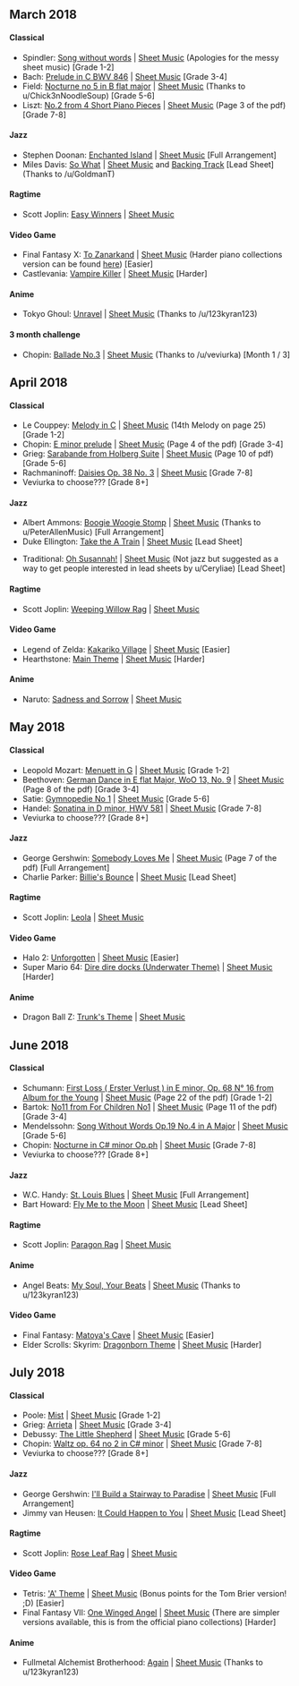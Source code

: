 ## March 2018
#### Classical
* Spindler: [Song without words](https://www.youtube.com/watch?v=qjXgxgJ48jU) | [Sheet Music](https://steemitimages.com/DQmTmDLZ1rYFtZkdcsXT9VVnxdu48L5Kg7HqmFUCSutw75k/IMG_5572.JPG) (Apologies for the messy sheet music) [Grade 1-2]
* Bach: [Prelude in C BWV 846](https://www.youtube.com/watch?v=PXMVkQ70I88) | [Sheet Music](https://www3.northern.edu/wieland/scores/Bach/WTC1PreludeC2.pdf) [Grade 3-4]
* Field: [Nocturne no 5 in B flat major](https://www.youtube.com/watch?v=P_S-PN6oDlU) | [Sheet Music](http://ks.petruccimusiclibrary.org/files/imglnks/usimg/c/cd/IMSLP115004-PMLP24011-field_nocturne_no5_sibley.1802.2379.pdf) (Thanks to u/Chick3nNoodleSoup) [Grade 5-6]
* Liszt: [No.2 from 4 Short Piano Pieces](https://www.youtube.com/watch?v=6Sq16iIhJkA) | [Sheet Music](http://hz.imslp.info/files/imglnks/usimg/f/f0/IMSLP31787-PMLP72283-Liszt_Musikalische_Werke_2_Band_10_Vier_kleine_Klavierstuecke.pdf) (Page 3 of the pdf) [Grade 7-8]

#### Jazz
- Stephen Doonan: [Enchanted Island](https://www.youtube.com/watch?v=0-BkV4xl6Vs) | [Sheet Music](http://www.mutopiaproject.org/ftp/DoonanSC/enchanted-island/enchanted-island-a4.pdf) [Full Arrangement]
- Miles Davis: [So What](https://www.youtube.com/watch?v=o9zQfgcwV1k) | [Sheet Music](https://drive.google.com/open?id=1s4CM15jyIOUz0X2BsdYvPzW7lAB6VeJk) and [Backing Track](https://drive.google.com/open?id=1h0UGF0y5B6ZdWqvE7fDGpHbORVEnWw21) [Lead Sheet] (Thanks to /u/GoldmanT)

#### Ragtime
- Scott Joplin: [Easy Winners](https://www.youtube.com/watch?v=NdCBT_VHnUk) | [Sheet Music](http://www.mutopiaproject.org/ftp/JoplinS/winners/winners-let.pdf)

#### Video Game
- Final Fantasy X: [To Zanarkand](https://www.youtube.com/watch?v=xLU2xQ4nkk4) | [Sheet Music](http://ffmusic.ffshrine.org/ff10sheet/1-02%20to%20zanarkand.zip) (Harder piano collections version can be found [here](http://ffmusic.ffshrine.org/ff10sheet/01%20-%20to%20zanarkand.zip)) [Easier]
- Castlevania: [Vampire Killer](https://www.youtube.com/watch?v=DOBh_VrAGi0) | [Sheet Music](http://www.ninsheetmusic.org/download/pdf/2200) [Harder]

#### Anime
- Tokyo Ghoul: [Unravel](https://www.youtube.com/watch?v=Q0v3ajXh5S0) | [Sheet Music](http://www.mediafire.com/file/40vumm779etq97j/Unravel+-+Tokyo+Ghoul.pdf) (Thanks to /u/123kyran123)

#### 3 month challenge
- Chopin: [Ballade No.3](https://www.youtube.com/watch?v=BkPLDoZXlHQ) | [Sheet Music](http://petrucci.mus.auth.gr/imglnks/usimg/7/7f/IMSLP113141-PMLP01648-FChopin_Ballade_No.3,_Op.47_BHBand1.pdf) (Thanks to /u/veviurka) [Month 1 / 3]

## April 2018
#### Classical

* Le Couppey: [Melody in C](https://www.youtube.com/watch?v=IARVP5de20M) | [Sheet Music](http://hz.imslp.info/files/imglnks/usimg/5/5d/IMSLP289191-PMLP469584-FLeCouppey_ABC_del_piano_Spanish.pdf) (14th Melody on page 25) [Grade 1-2]
* Chopin: [E minor prelude](https://www.youtube.com/watch?v=ef-4Bv5Ng0w) | [Sheet Music](http://ks.petruccimusiclibrary.org/files/imglnks/usimg/3/35/IMSLP84753-PMLP02344-Chopin_Klindworth_Band_2_Bote_12262_Op_28_filter.pdf) (Page 4 of the pdf) [Grade 3-4]
* Grieg: [Sarabande from Holberg Suite](https://www.youtube.com/watch?v=FWr8A1alkLo) | [Sheet Music](http://ks.petruccimusiclibrary.org/files/imglnks/usimg/8/85/IMSLP231653-SIBLEY1802.19996.1688-39087012347250op._40.pdf) (Page 10 of pdf) [Grade 5-6]
* Rachmaninoff: [Daisies Op. 38 No. 3](https://www.youtube.com/watch?v=4cY5BMGe9YE) | [Sheet Music](http://hz.imslp.info/files/imglnks/usimg/f/f4/IMSLP20486-PMLP47629-rah-daisies.pdf) [Grade 7-8]
* Veviurka to choose??? [Grade 8+]

#### Jazz
* Albert Ammons: [Boogie Woogie Stomp](https://www.youtube.com/watch?v=MsWjgnV3OsE) | [Sheet Music](http://sheets-piano.ru/wp-content/uploads/2015/09/A_Ammons_5_Boogie_Woogie.pdf) (Thanks to u/PeterAllenMusic) [Full Arrangement]
* Duke Ellington: [Take the A Train](https://www.youtube.com/watch?v=KV8Hj_E8LJc) | [Sheet Music](https://www.swiss-jazz.ch/standards-jazz/TakeThTrain.pdf) [Lead Sheet]
- Traditional: [Oh Susannah!](https://youtu.be/je0G_Gn3xac?t=2m1s) | [Sheet Music](https://drive.google.com/file/d/1Dlc8jHPikjvoN0nz4Vs6nw_g8wht2nvF/view?usp=sharing) (Not jazz but suggested as a way to get people interested in lead sheets by u/Ceryliae) [Lead Sheet]

#### Ragtime
* Scott Joplin: [Weeping Willow Rag](https://www.youtube.com/watch?v=hrhgvBd5puo) | [Sheet Music](http://www.ragtimepiano.ca/images/weeping.pdf)

#### Video Game
* Legend of Zelda: [Kakariko Village](https://www.youtube.com/watch?v=agR5aaQL2PY) | [Sheet Music](http://www.ninsheetmusic.org/download/pdf/1444) [Easier]
* Hearthstone: [Main Theme](https://www.youtube.com/watch?v=My3oF_G9X4w) | [Sheet Music](https://www.dropbox.com/s/mwtn8pdnyl7ti09/Hearthstone%20-%20Main%20Theme.pdf?dl=0) [Harder]

#### Anime
* Naruto: [Sadness and Sorrow](https://www.youtube.com/watch?v=UTo7E0evQWw) | [Sheet Music](https://www.mediafire.com/file/l4f24ketm6ej2iu/NARUTO_Sadness_and_Sorrow_Piano_Sheets_MusicMike512.pdf)


## May 2018
#### Classical
* Leopold Mozart: [Menuett in G](https://www.youtube.com/watch?v=qaeC2DM1yzQ) | [Sheet Music](http://www.free-scores.com/PDF_EN/mozart-leopold-menuet-en-re-mineur-48051.pdf) [Grade 1-2]
* Beethoven: [German Dance in E flat Major, WoO 13, No. 9](https://www.youtube.com/watch?v=tnPbUFu8qUU) | [Sheet Music](http://ks.petruccimusiclibrary.org/files/imglnks/usimg/3/31/IMSLP12821-Beethoven_woo13_12_German_Dances.pdf) (Page 8 of the pdf) [Grade 3-4]
* Satie: [Gymnopedie No 1](https://www.youtube.com/watch?v=S-Xm7s9eGxU) | [Sheet Music](http://www.mutopiaproject.org/ftp/SatieE/gymnopedie_1/gymnopedie_1-a4.pdf) [Grade 5-6]
* Handel: [Sonatina in D minor, HWV 581](https://www.youtube.com/watch?v=CetDexRR3Ek) | [Sheet Music](http://imslp.eu/files/imglnks/euimg/d/dc/IMSLP296258-PMLP480396-Handel,_Georg_Friedrich-HHA_Serie_IV_Band_17_13_HWV_581_scan.pdf) [Grade 7-8]
* Veviurka to choose??? [Grade 8+]

#### Jazz
* George Gershwin: [Somebody Loves Me](https://www.youtube.com/watch?v=8Wlws9BltIY) | [Sheet Music](http://imslp.eu/files/imglnks/euimg/a/a9/IMSLP10257-Gershwin_-_Own_Transcriptions.pdf) (Page 7 of the pdf) [Full Arrangement]
* Charlie Parker: [Billie's Bounce](https://www.youtube.com/watch?v=XbN3IEGSkCY) | [Sheet Music](https://www.conservatoriumvanamsterdam.nl/fileadmin/download/conservatorium/Jazz/cva_sjw_billiesbounce.pdf) [Lead Sheet]

#### Ragtime
* Scott Joplin: [Leola](https://www.youtube.com/watch?v=hZT9LJYVrpQ) | [Sheet Music](http://hz.imslp.info/files/imglnks/usimg/8/8f/IMSLP05462-Joplin_-_Leola.pdf)

#### Video Game
* Halo 2: [Unforgotten](https://www.youtube.com/watch?v=wulYtR_2M4A) | [Sheet Music](http://www.ninsheetmusic.org/download/pdf/640) [Easier]
* Super Mario 64: [Dire dire docks (Underwater Theme)](https://www.youtube.com/watch?v=GBPbJyxqHV0) | [Sheet Music](http://www.ninsheetmusic.org/download/pdf/1711) [Harder]

#### Anime
* Dragon Ball Z: [Trunk's Theme](https://www.youtube.com/watch?v=Hc9rsnEOVUA) | [Sheet Music](http://www.mediafire.com/file/bww7tlwr1xttzaa/DBZ_TRUNKS+THEME_Piano+Sheets_MusicMike512.pdf)


## June 2018
#### Classical
* Schumann: [First Loss ( Erster Verlust ) in E minor, Op. 68 N° 16 from Album for the Young](https://www.youtube.com/watch?v=Y3LU9wLlZ1w) | [Sheet Music](https://imslp.nl/imglnks/usimg/6/66/IMSLP300406-PMLP02707-Schumann_op68_Album_f%C3%BCr_die_Jugend_DinA4.pdf) (Page 22 of the pdf) [Grade 1-2]
* Bartok: [No11 from For Children No1](https://www.youtube.com/watch?v=1OcKdHAQB2E) | [Sheet Music](http://www.el-atril.com/partituras/Bartok/infantil/Bartok,%20Bela%20-%20For%20Children%20(Volume%20I%20&%20II).pdf) (Page 11 of the pdf) [Grade 3-4]
* Mendelssohn: [Song Without Words Op.19 No.4 in A Major](https://www.youtube.com/watch?v=4p-lnBD4uhM) | [Sheet Music](http://www.free-scores.com/download-sheet-music.php?pdf=7563) [Grade 5-6]
* Chopin: [Nocturne in C# minor Op.ph](https://www.youtube.com/watch?v=tVV3SIvncD4) | [Sheet Music](http://www.freesheetmusic.net/chopin/Nocturne,%20Op%20ph.pdf) [Grade 7-8]
* Veviurka to choose??? [Grade 8+]

#### Jazz
* W.C. Handy: [St. Louis Blues](https://www.youtube.com/watch?v=_94hrye_vW4) | [Sheet Music](https://www.8notes.com/scores/12240.asp) [Full Arrangement]
* Bart Howard: [Fly Me to the Moon](https://www.youtube.com/watch?v=vW3w8kV-Xmo) | [Sheet Music](http://www.kungalv.se/siteassets/dokument/skola-barnomsorg/dokument/gymnasieskola/estetiska-programmet/ansokan/sang/fly-me-to-the-moon.pdf) [Lead Sheet]

#### Ragtime
* Scott Joplin: [Paragon Rag](https://www.youtube.com/watch?v=nbEXLujW6vs) | [Sheet Music](http://www.ragtimepiano.ca/images/paragon.pdf)

#### Anime
* Angel Beats: [My Soul, Your Beats](https://www.youtube.com/watch?v=O1To2M7ugm0) | [Sheet Music](http://sheet.host/sheet/DhW4eq) (Thanks to u/123kyran123)

#### Video Game
* Final Fantasy: [Matoya's Cave](https://www.youtube.com/watch?v=RIvVh6xYhtk) | [Sheet Music](http://www.ninsheetmusic.org/download/pdf/784) [Easier]
* Elder Scrolls: Skyrim: [Dragonborn Theme](https://www.youtube.com/watch?v=UsnRQJxanVM) | [Sheet Music](http://www.ninsheetmusic.org/download/pdf/2376) [Harder]


## July 2018
#### Classical
* Poole: [Mist](https://www.youtube.com/watch?v=TMNVv4v3djk) | [Sheet Music](http://i.imgur.com/8Ep5w.jpg) [Grade 1-2]
* Grieg: [Arrieta](https://www.youtube.com/watch?v=5TbQftYOKms) | [Sheet Music](https://www.mfiles.co.uk/scores/grieg-lyric-piece-op12-no1-arietta.pdf) [Grade 3-4]
* Debussy: [The Little Shepherd](https://www.youtube.com/watch?v=HsUAYyLh86E) | [Sheet Music](https://www.pianoshelf.com/sheetmusic/1381/debussy-l.113-no.5-the-little-shepherd-1381) [Grade 5-6]
* Chopin: [Waltz op. 64 no 2 in C# minor](https://www.youtube.com/watch?v=wTSu1jjKpgI) | [Sheet Music](https://www.mfiles.co.uk/scores/Waltz-op64-no2.pdf) [Grade 7-8]
* Veviurka to choose??? [Grade 8+]

#### Jazz
* George Gershwin: [I'll Build a Stairway to Paradise](https://www.youtube.com/watch?v=mdn1hCinBaI) | [Sheet Music](http://imslp.eu/files/imglnks/euimg/a/a9/IMSLP10257-Gershwin_-_Own_Transcriptions.pdf) [Full Arrangement]
* Jimmy van Heusen: [It Could Happen to You](https://www.youtube.com/watch?v=px9NT5ANsIM) | [Sheet Music](http://zzaj.web.fc2.com/e/e2happenB.pdf) [Lead Sheet]

#### Ragtime
* Scott Joplin: [Rose Leaf Rag](https://www.youtube.com/watch?v=-tlz0ts_bE0) | [Sheet Music](https://musopen.org/music/43173-rose-leaf-rag/)

#### Video Game
* Tetris: ['A' Theme](https://www.youtube.com/watch?v=NuhuzJAibNI) | [Sheet Music](http://www.ninsheetmusic.org/download/pdf/574) (Bonus points for the Tom Brier version! ;D) [Easier]
* Final Fantasy VII: [One Winged Angel](https://www.youtube.com/watch?v=ZRiFdIHTA5w) | [Sheet Music](http://ffmusic.ffshrine.org/ff7sheet/12%20one%20winged%20angel.zip) (There are simpler versions available, this is from the official piano collections) [Harder]

#### Anime
* Fullmetal Alchemist Brotherhood: [Again](https://www.youtube.com/watch?v=2uq34TeWEdQ) | [Sheet Music](http://sheet.host/sheet/ZGltaa) (Thanks to u/123kyran123)
